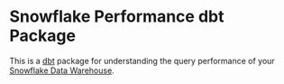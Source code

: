 # Snowflake Performance dbt Package

This is a [dbt](http://getdbt.com) package for understanding the query performance of your [Snowflake Data Warehouse](https://www.snowflake.com).